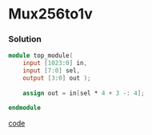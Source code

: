 # Mux256to1v
### Solution
```Verilog
module top_module( 
    input [1023:0] in,
    input [7:0] sel,
    output [3:0] out );
    
    assign out = in[sel * 4 + 3 -: 4];

endmodule
```
[code](./65.v)